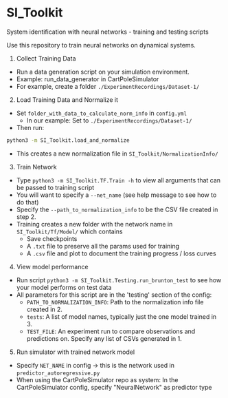 # SI_Toolkit
System identification with neural networks - training and testing scripts

Use this repository to train neural networks on dynamical systems.

1. Collect Training Data
  - Run a data generation script on your simulation environment.
  - Example: run_data_generator in CartPoleSimulator
  - For example, create a folder `./ExperimentRecordings/Dataset-1/`
2. Load Training Data and Normalize it
  - Set `folder_with_data_to_calculate_norm_info` in `config.yml`
    - In our example: Set to `./ExperimentRecordings/Dataset-1/`
  - Then run:
  ```bash
  python3 -m SI_Toolkit.load_and_normalize
  ```
  - This creates a new normalization file in `SI_Toolkit/NormalizationInfo/`
3. Train Network
  - Type `python3 -m SI_Toolkit.TF.Train -h` to view all arguments that can be passed to training script
  - You will want to specify a `--net_name` (see help message to see how to do that)
  - Specify the `--path_to_normalization_info` to be the CSV file created in step 2.
  - Training creates a new folder with the network name in `SI_Toolkit/Tf/Model/` which contains
    - Save checkpoints
    - A `.txt` file to preserve all the params used for training
    - A `.csv` file and plot to document the training progress / loss curves
4. View model performance
  - Run script `python3 -m SI_Toolkit.Testing.run_brunton_test` to see how your model performs on test data
  - All parameters for this script are in the 'testing' section of the config:
    - `PATH_TO_NORMALIZATION_INFO`: Path to the normalization info file created in 2.
    - `tests`: A list of model names, typically just the one model trained in 3.
    - `TEST_FILE`: An experiment run to compare observations and predictions on. Specify any list of CSVs generated in 1.
5. Run simulator with trained network model
  - Specify `NET_NAME` in config -> this is the network used in `predictor_autoregressive.py`
  - When using the CartPoleSimulator repo as system: In the CartPoleSimulator config, specify "NeuralNetwork" as predictor type
